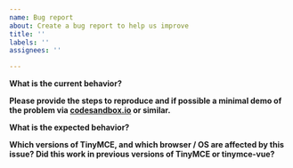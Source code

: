 ```yaml
---
name: Bug report
about: Create a bug report to help us improve
title: ''
labels: ''
assignees: ''

---
```


**What is the current behavior?**

**Please provide the steps to reproduce and if possible a minimal demo of the problem via [codesandbox.io](https://codesandbox.io/p/sandbox/tinymce-vue-shtq6h) or similar.**

**What is the expected behavior?**

**Which versions of TinyMCE, and which browser / OS are affected by this issue? Did this work in previous versions of TinyMCE or tinymce-vue?**
